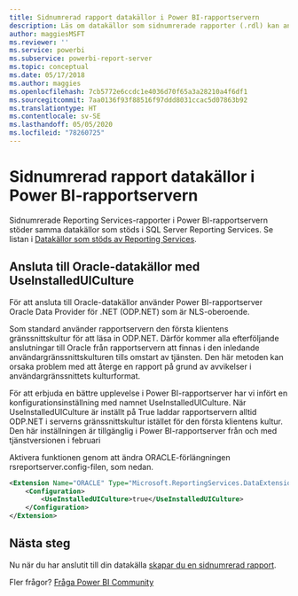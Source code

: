```yaml
---
title: Sidnumrerad rapport datakällor i Power BI-rapportservern
description: Läs om datakällor som sidnumrerade rapporter (.rdl) kan ansluta till i Power BI-rapportservern.
author: maggiesMSFT
ms.reviewer: ''
ms.service: powerbi
ms.subservice: powerbi-report-server
ms.topic: conceptual
ms.date: 05/17/2018
ms.author: maggies
ms.openlocfilehash: 7cb5772e6ccdc1e4036d70f65a3a28210a4f6df1
ms.sourcegitcommit: 7aa0136f93f88516f97ddd8031ccac5d07863b92
ms.translationtype: HT
ms.contentlocale: sv-SE
ms.lasthandoff: 05/05/2020
ms.locfileid: "78260725"
---
```

# <a name="paginated-report-data-sources--in-power-bi-report-server"></a>Sidnumrerad rapport datakällor i Power BI-rapportservern
Sidnumrerade Reporting Services-rapporter i Power BI-rapportservern stöder samma datakällor som stöds i SQL Server Reporting Services. Se listan i [Datakällor som stöds av Reporting Services](https://docs.microsoft.com/sql/reporting-services/report-data/data-sources-supported-by-reporting-services-ssrs).

## <a name="connect-to-oracle-data-sources-with-useinstalleduiculture"></a>Ansluta till Oracle-datakällor med UseInstalledUICulture

För att ansluta till Oracle-datakällor använder Power BI-rapportserver Oracle Data Provider för .NET (ODP.NET) som är NLS-oberoende.

Som standard använder rapportservern den första klientens gränssnittskultur för att läsa in ODP.NET.  Därför kommer alla efterföljande anslutningar till Oracle från rapportservern att finnas i den inledande användargränssnittskulturen tills omstart av tjänsten.  Den här metoden kan orsaka problem med att återge en rapport på grund av avvikelser i användargränssnittets kulturformat.

För att erbjuda en bättre upplevelse i Power BI-rapportserver har vi infört en konfigurationsinställning med namnet UseInstalledUICulture. När UseInstalledUICulture är inställt på True laddar rapportservern alltid ODP.NET i serverns gränssnittskultur istället för den första klientens kultur.
Den här inställningen är tillgänglig i Power BI-rapportserver från och med tjänstversionen i februari

Aktivera funktionen genom att ändra ORACLE-förlängningen rsreportserver.config-filen, som nedan.
```xml
<Extension Name="ORACLE" Type="Microsoft.ReportingServices.DataExtensions.OracleClientConnectionWrapper,Microsoft.ReportingServices.DataExtensions">
    <Configuration>
        <UseInstalledUICulture>true</UseInstalledUICulture>
    </Configuration>
</Extension>
```

## <a name="next-steps"></a>Nästa steg
Nu när du har anslutit till din datakälla [skapar du en sidnumrerad rapport](quickstart-create-paginated-report.md).  


Fler frågor? [Fråga Power BI Community](https://community.powerbi.com/)
